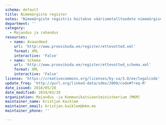 ```yaml
---
schema: default
title: Nimemärgiste register
notes: 'Nimemärgiste registris hoitakse väärismetalltoodete nimemärgised, mis väljastatakse nende valmistajale või sissevedajale. Avaandmetena on kättesaadavaks tehtud järgmised andmed: ettevõtte andmed, nimemärgise andmed - kujutis, kommentaar, registreerimise kuupäev ja number, olek, kehtivusaeg, lisamise kuupäev.'
department: ''
category:
  - Majandus ja rahandus
resources:
  - name: Avaandmed 
    url: 'http://www.proovikoda.ee/register/ettevotted.xml'
    format: XML
    interactive: 'False'
  - name: Schema
    url: 'http://www.proovikoda.ee/register/ettevotted_schema.xml'
    format: XML
    interactive: 'False'
license: 'https://creativecommons.org/licenses/by-sa/3.0/ee/legalcode'
update_freq: 'http://purl.org/linked-data/sdmx/2009/code#freq-M'
date_issued: 2018/05/28
date_modified: 2019/03/10
organization: Majandus -ja Kommunikatsiooniministeerium (MKM)
maintainer_name: Kristjan Kaiklem
maintainer_email: kristjan.kaiklem@mkm.ee
maintainer_phone: ''

---
```


